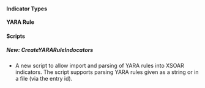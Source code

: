 
#### Indicator Types

**YARA Rule**

#### Scripts

##### New: CreateYARARuleIndocators
- A new script to allow import and parsing of YARA rules into XSOAR indicators. The script supports parsing YARA rules given as a string or in a file (via the entry id).
